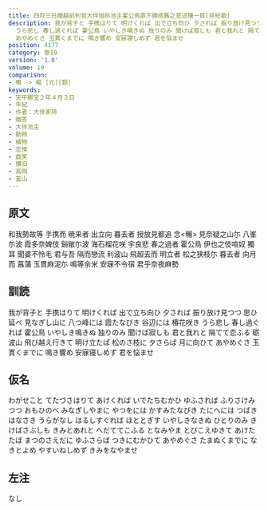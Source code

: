 ```yaml
---
title: 四月三日贈越前判官大伴宿祢池主霍公鳥歌不勝感舊之意述懐一首[并短歌]
description: 我が背子と 手携はりて 明けくれば 出で立ち向ひ 夕されば 振り放け見つつ 思ひ延べ 見なぎし山に 八つ峰には 霞たなびき 谷辺には 椿花咲き
  うら悲し 春し過ぐれば 霍公鳥 いやしき鳴きぬ 独りのみ 聞けば寂しも 君と我れと 隔てて恋ふる 砺波山 飛び越え行きて 明け立たば 松のさ枝に 夕さらば 月に向ひて
  あやめぐさ 玉貫くまでに 鳴き響め 安寐寝しめず 君を悩ませ
position: 4177
category: 巻19
version: '1.0'
volume: 19
comparison:
- 鴨 -> 暢 [元][類]
keywords:
- 天平勝宝２年４月３日
- 年紀
- 作者：大伴家持
- 贈答
- 大伴池主
- 動物
- 植物
- 恋情
- 戯笑
- 懐旧
- 高岡
- 富山
---
```


## 原文

和我勢故等 手携而 暁来者 出立向 暮去者 授放見都追 念<暢> 見奈疑之山尓 八峯尓波 霞多奈婢伎 谿敝尓波 海石榴花咲 宇良悲 春之過者 霍公鳥 伊也之伎喧奴 獨耳 聞婆不怜毛 君与吾 隔而戀流 利波山 飛超去而 明立者 松之狭枝尓 暮去者 向月而 菖蒲 玉貫麻泥尓 鳴等余米 安寐不令宿 君乎奈夜麻勢

## 訓読

我が背子と 手携はりて 明けくれば 出で立ち向ひ 夕されば 振り放け見つつ 思ひ延べ 見なぎし山に 八つ峰には 霞たなびき 谷辺には 椿花咲き うら悲し 春し過ぐれば 霍公鳥 いやしき鳴きぬ 独りのみ 聞けば寂しも 君と我れと 隔てて恋ふる 砺波山 飛び越え行きて 明け立たば 松のさ枝に 夕さらば 月に向ひて あやめぐさ 玉貫くまでに 鳴き響め 安寐寝しめず 君を悩ませ

## 仮名

わがせこと てたづさはりて あけくれば いでたちむかひ ゆふされば ふりさけみつつ おもひのべ みなぎしやまに やつをには かすみたなびき たにへには つばきはなさき うらがなし はるしすぐれば ほととぎす いやしきなきぬ ひとりのみ きけばさぶしも きみとあれと へだててこふる となみやま とびこえゆきて あけたたば まつのさえだに ゆふさらば つきにむかひて あやめぐさ たまぬくまでに なきとよめ やすいねしめず きみをなやませ

## 左注

なし
